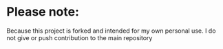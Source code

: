 Please note:
==============================================================
Because this project is forked and intended for my own personal use. I do not give or push contribution to the main repository
